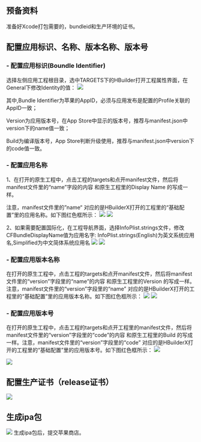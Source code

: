 ## 预备资料
准备好Xcode打包需要的，bundleid和生产环境的证书。

## 配置应用标识、名称、版本名称、版本号
### - 配置应用标识(Boundle Identifier)

选择左侧应用工程根目录，选中TARGETS下的HBuilder打开工程属性界面，在General下修改Identity的值：
![](imgs/gongboundleID.png)

其中,Bundle Identifier为苹果的AppID，必须与应用发布是配置的Profile关联的AppID一致；

Version为应用版本号，在App Store中显示的版本号，推荐与manifest.json中version下的name值一致；

Build为编译版本号，App Store判断升级使用，推荐与manifest.json中version下的code值一致。
### <a id="name">- 配置应用名称 </a>

1、在打开的原生工程中，点击工程的targets和点开manifest文件，然后将manifest文件里的“name”字段的内容 和原生工程里的Display Name 的写成一样。

注意，manifest文件里的”name“ 对应的是HBuilderX打开的工程里的“基础配置”里的应用名称。如下图红色框所示：
![](imgs/gongmc1.png)
![](imgs/gongmc2.png)

2、如果需要配置国际化，在工程导航界面，选择InfoPlist.strings文件，修改CFBundleDisplayName值为应用名字:
InfoPlist.strings(English)为英文系统应用名,Simplified为中文简体系统应用名
![](imgs/gonggj1.png)
![](imgs/gonggj2.png)

### <a id="versionname">- 配置应用版本名称 </a>
在打开的原生工程中，点击工程的targets和点开manifest文件，然后将manifest文件里的“version”字段里的“name”的内容 和原生工程里的Version 的写成一样。注意，manifest文件里的“version”字段里的“name” 对应的是HBuilderX打开的工程里的“基础配置”里的应用版本名称。如下图红色框所示：
![](imgs/gongbanbmc1.png)
![](imgs/gongbanbmc2.png)

### <a id="versioncode">- 配置应用版本号 </a>
在打开的原生工程中，点击工程的targets和点开工程里的manifest文件，然后将manifest文件里的“version”字段里的“code”的内容 和原生工程里的Build 的写成一样。注意，manifest文件里的“version”字段里的“code” 对应的是HBuilderX打开的工程里的“基础配置”里的应用版本号。如下图红色框所示：
![](imgs/gongbanbh1.png)

![](imgs/gongbanbh2.png)



## 配置生产证书（release证书）
![](imgs/dbfx1.png)

## 生成ipa包
![](imgs/dbfx2.png)
生成ipa包后，提交苹果商店。